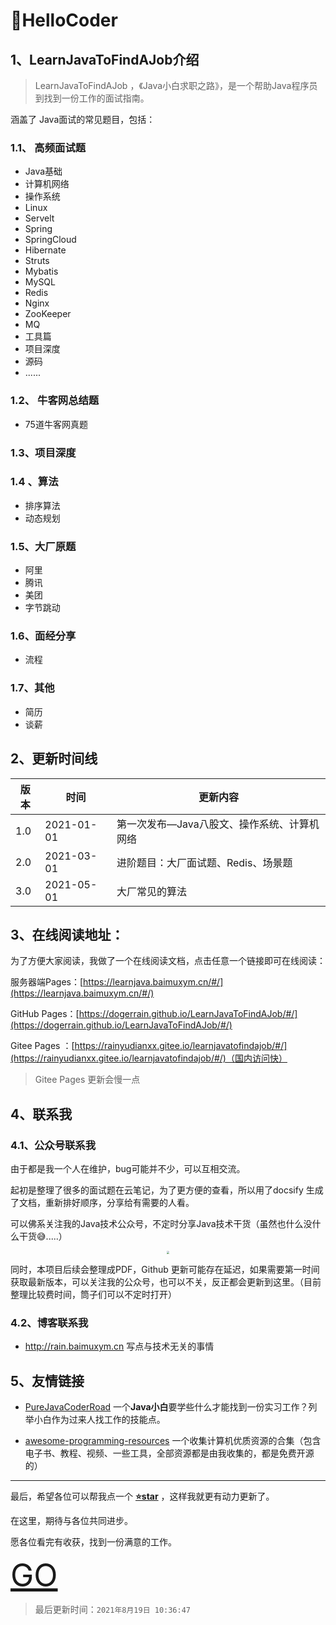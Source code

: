 # 💐HelloCoder

## 1、LearnJavaToFindAJob介绍

> LearnJavaToFindAJob ，《Java小白求职之路》，是一个帮助Java程序员到找到一份工作的面试指南。

涵盖了 Java面试的常见题目，包括：

### 1.1、 高频面试题

- Java基础
- 计算机网络
- 操作系统
- Linux
- Servelt
- Spring
- SpringCloud
- Hibernate
- Struts
- Mybatis
- MySQL
- Redis
- Nginx
- ZooKeeper
- MQ
- 工具篇
- 项目深度
- 源码
- ......

### 1.2、 牛客网总结题

- 75道牛客网真题

### 1.3、项目深度

### 1.4 、算法

- 排序算法
- 动态规划

### 1.5、大厂原题

- 阿里
- 腾讯
- 美团
- 字节跳动

### 1.6、面经分享

- 流程

### 1.7、其他

- 简历
- 谈薪

## 2、更新时间线

| 版本 | 时间       | 更新内容                                    |
| ---- | ---------- | ------------------------------------------- |
| 1.0  | 2021-01-01 | 第一次发布—Java八股文、操作系统、计算机网络 |
| 2.0  | 2021-03-01 | 进阶题目：大厂面试题、Redis、场景题         |
| 3.0  | 2021-05-01 | 大厂常见的算法                              |



## 3、在线阅读地址：

为了方便大家阅读，我做了一个在线阅读文档，点击任意一个链接即可在线阅读：



服务器端Pages：[https://learnjava.baimuxym.cn/#/](https://learnjava.baimuxym.cn/#/)

GitHub Pages：[https://dogerrain.github.io/LearnJavaToFindAJob/#/](https://dogerrain.github.io/LearnJavaToFindAJob/#/)

Gitee Pages ：[https://rainyudianxx.gitee.io/learnjavatofindajob/#/](https://rainyudianxx.gitee.io/learnjavatofindajob/#/)（国内访问快）

> Gitee Pages  更新会慢一点

## 4、联系我

### 4.1、公众号联系我

由于都是我一个人在维护，bug可能并不少，可以互相交流。

起初是整理了很多的面试题在云笔记，为了更方便的查看，所以用了docsify 生成了文档，重新排好顺序，分享给有需要的人看。

可以佛系关注我的Java技术公众号，不定时分享Java技术干货（虽然也什么没什么干货😅.....）

<div align="center"> <img src="https://cdn.jsdelivr.net/gh/DogerRain/image@main/Home/wuli_HelloCoder.png"  style="zoom:30%;"></img> </div>

 

同时，本项目后续会整理成PDF，Github 更新可能存在延迟，如果需要第一时间获取最新版本，可以关注我的公众号，也可以不关，反正都会更新到这里。（目前整理比较费时间，筒子们可以不定时打开）



### 4.2、博客联系我

- <a href="http://rain.baimuxym.cn"  target="_blank">http://rain.baimuxym.cn</a> 写点与技术无关的事情



## 5、友情链接

- [PureJavaCoderRoad](https://github.com/DogerRain/PureJavaCoderRoad)  一个**Java小白**要学些什么才能找到一份实习工作？列举小白作为过来人找工作的技能点。

- [awesome-programming-resources](https://github.com/DogerRain/awesome-programming-resources)  一个收集计算机优质资源的合集（包含电子书、教程、视频、一些工具，全部资源都是由我收集的，都是免费开源的）

  

---

最后，希望各位可以帮我点一个 **[⭐star](https://github.com/DogerRain/LearnJavaToFindAJob)** ，这样我就更有动力更新了。 

在这里，期待与各位共同进步。

愿各位看完有收获，找到一份满意的工作。



<font style="color:black;font-size:50px;font-weight:2px">[GO](/articles\Java基础\Java基础面试题.md)</font>



> 最后更新时间：`2021年8月19日 10:36:47`
